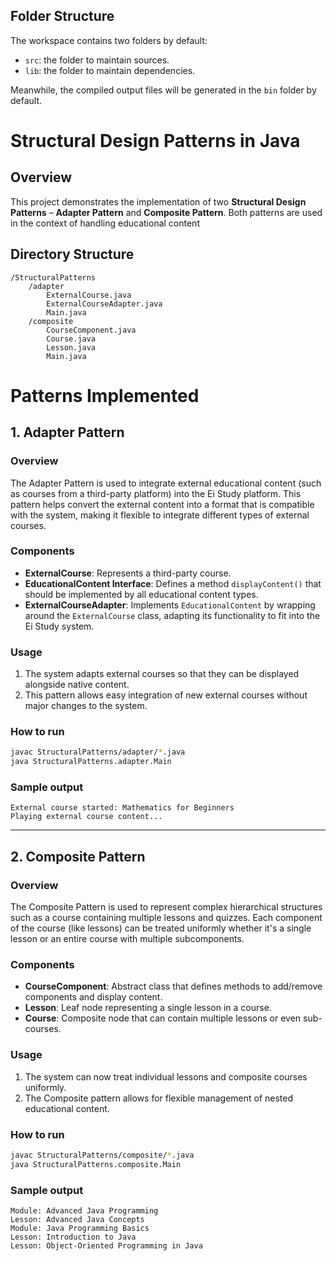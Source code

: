 
## **Folder Structure**

The workspace contains two folders by default:

- `src`: the folder to maintain sources.
- `lib`: the folder to maintain dependencies.

Meanwhile, the compiled output files will be generated in the `bin` folder by default.

# **Structural Design Patterns in Java**

## **Overview**
This project demonstrates the implementation of two **Structural Design Patterns** – **Adapter Pattern** and **Composite Pattern**. Both patterns are used in the context of handling educational content

## **Directory Structure**

```plaintext
/StructuralPatterns
    /adapter
        ExternalCourse.java
        ExternalCourseAdapter.java
        Main.java
    /composite
        CourseComponent.java
        Course.java
        Lesson.java
        Main.java
```

# **Patterns Implemented**

## **1. Adapter Pattern**

### **Overview**
The Adapter Pattern is used to integrate external educational content (such as courses from a third-party platform) into the Ei Study platform. This pattern helps convert the external content into a format that is compatible with the system, making it flexible to integrate different types of external courses.

### **Components**
* **ExternalCourse**: Represents a third-party course.
* **EducationalContent Interface**: Defines a method `displayContent()` that should be implemented by all educational content types.
* **ExternalCourseAdapter**: Implements `EducationalContent` by wrapping around the `ExternalCourse` class, adapting its functionality to fit into the Ei Study system.

### **Usage**

1. The system adapts external courses so that they can be displayed alongside native content.
2. This pattern allows easy integration of new external courses without major changes to the system.

### **How to run**

```bash
javac StructuralPatterns/adapter/*.java
java StructuralPatterns.adapter.Main
```

### **Sample output**

```plaintext
External course started: Mathematics for Beginners
Playing external course content...
```

---

## **2. Composite Pattern**

### **Overview**
The Composite Pattern is used to represent complex hierarchical structures such as a course containing multiple lessons and quizzes. Each component of the course (like lessons) can be treated uniformly whether it's a single lesson or an entire course with multiple subcomponents.

### **Components**
* **CourseComponent**: Abstract class that defines methods to add/remove components and display content.
* **Lesson**: Leaf node representing a single lesson in a course.
* **Course**: Composite node that can contain multiple lessons or even sub-courses.

### **Usage**

1. The system can now treat individual lessons and composite courses uniformly.
2. The Composite pattern allows for flexible management of nested educational content.

### **How to run**

```bash
javac StructuralPatterns/composite/*.java
java StructuralPatterns.composite.Main
```

### **Sample output**

```plaintext
Module: Advanced Java Programming
Lesson: Advanced Java Concepts
Module: Java Programming Basics
Lesson: Introduction to Java
Lesson: Object-Oriented Programming in Java
```
